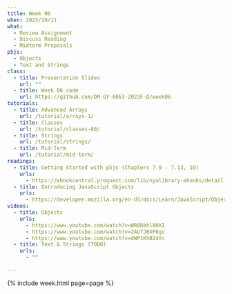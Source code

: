 ```yaml
---
title: Week 06
when: 2023/10/11
what:
  - Review Assignment
  - Discuss Reading
  - Midterm Proposals
p5js:
  - Objects
  - Text and Strings
class:
  - title: Presentation Slides
    url: ""
  - title: Week 06 code
    url: https://github.com/DM-GY-6063-2023F-D/week06
tutorials:
  - title: Advanced Arrays
    url: /tutorial/arrays-1/
  - title: Classes
    url: /tutorial/classes-00/
  - title: Strings
    url: /tutorial/strings/
  - title: Mid-Term
    url: /tutorial/mid-term/
readings:
  - title: Getting Started with p5js (Chapters 7.9 - 7.13, 10)
    urls:
      - https://ebookcentral.proquest.com/lib/nyulibrary-ebooks/detail.action?docID=4333728
  - title: Introducing JavaScript Objects
    urls:
      - https://developer.mozilla.org/en-US/docs/Learn/JavaScript/Objects
videos:
  - title: Objects
    urls:
      - https://www.youtube.com/watch?v=WR8bbhl8OXI
      - https://www.youtube.com/watch?v=2AU7JBXP8gc
      - https://www.youtube.com/watch?v=dWP1KhB24Yc
  - title: Text & Strings (TODO)
    urls:
      - ""

---
```

{% include week.html page=page %}

